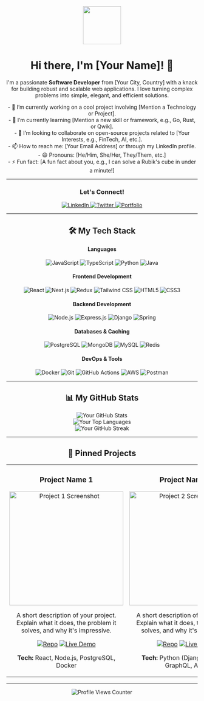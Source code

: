 <div align="center">
  <img src="https://media.giphy.com/media/M9gbBd9nbDrOTu1Mqx/giphy.gif" width="100" height="100" />
  <h1>
    Hi there, I'm [Your Name]! 👋
  </h1>
</div>

<div align="center">
  <p>
    I'm a passionate <strong>Software Developer</strong> from [Your City, Country] with a knack for building robust and scalable web applications. I love turning complex problems into simple, elegant, and efficient solutions.
  </p>
  <p>
    - 🔭 I’m currently working on a cool project involving [Mention a Technology or Project]. <br>
    - 🌱 I’m currently learning [Mention a new skill or framework, e.g., Go, Rust, or Qwik]. <br>
    - 👯 I’m looking to collaborate on open-source projects related to [Your Interests, e.g., FinTech, AI, etc.]. <br>
    - 📫 How to reach me: [Your Email Address] or through my LinkedIn profile. <br>
    - 😄 Pronouns: [He/Him, She/Her, They/Them, etc.] <br>
    - ⚡ Fun fact: [A fun fact about you, e.g., I can solve a Rubik's cube in under a minute!]
  </p>
</div>

---

<div align="center">
  <h3>Let's Connect!</h3>
  <a href="https://www.linkedin.com/in/YOUR_LINKEDIN_USERNAME" target="_blank">
    <img src="https://img.shields.io/badge/LinkedIn-0077B5?style=for-the-badge&logo=linkedin&logoColor=white" alt="LinkedIn">
  </a>
  <a href="https://twitter.com/YOUR_TWITTER_USERNAME" target="_blank">
    <img src="https://img.shields.io/badge/Twitter-1DA1F2?style=for-the-badge&logo=twitter&logoColor=white" alt="Twitter">
  </a>
  <a href="[YOUR_PORTFOLIO_OR_BLOG_URL]" target="_blank">
    <img src="https://img.shields.io/badge/Portfolio-333333?style=for-the-badge&logo=google-chrome&logoColor=white" alt="Portfolio">
  </a>
</div>

---

<h2 align="center">🛠️ My Tech Stack</h2>
<div align="center">
  
  <h4>Languages</h4>
  <p>
    <img src="https://img.shields.io/badge/JavaScript-F7DF1E?style=for-the-badge&logo=javascript&logoColor=black" alt="JavaScript">
    <img src="https://img.shields.io/badge/TypeScript-3178C6?style=for-the-badge&logo=typescript&logoColor=white" alt="TypeScript">
    <img src="https://img.shields.io/badge/Python-3776AB?style=for-the-badge&logo=python&logoColor=white" alt="Python">
    <img src="https://img.shields.io/badge/Java-ED8B00?style=for-the-badge&logo=openjdk&logoColor=white" alt="Java">
    </p>

  <h4>Frontend Development</h4>
  <p>
    <img src="https://img.shields.io/badge/React-20232A?style=for-the-badge&logo=react&logoColor=61DAFB" alt="React">
    <img src="https://img.shields.io/badge/Next.js-000000?style=for-the-badge&logo=nextdotjs&logoColor=white" alt="Next.js">
    <img src="https://img.shields.io/badge/Redux-593D88?style=for-the-badge&logo=redux&logoColor=white" alt="Redux">
    <img src="https://img.shields.io/badge/Tailwind_CSS-38B2AC?style=for-the-badge&logo=tailwind-css&logoColor=white" alt="Tailwind CSS">
    <img src="https://img.shields.io/badge/HTML5-E34F26?style=for-the-badge&logo=html5&logoColor=white" alt="HTML5">
    <img src="https://img.shields.io/badge/CSS3-1572B6?style=for-the-badge&logo=css3&logoColor=white" alt="CSS3">
  </p>
  
  <h4>Backend Development</h4>
  <p>
    <img src="https://img.shields.io/badge/Node.js-339933?style=for-the-badge&logo=nodedotjs&logoColor=white" alt="Node.js">
    <img src="https://img.shields.io/badge/Express.js-000000?style=for-the-badge&logo=express&logoColor=white" alt="Express.js">
    <img src="https://img.shields.io/badge/Django-092E20?style=for-the-badge&logo=django&logoColor=white" alt="Django">
    <img src="https://img.shields.io/badge/Spring-6DB33F?style=for-the-badge&logo=spring&logoColor=white" alt="Spring">
  </p>
  
  <h4>Databases & Caching</h4>
  <p>
    <img src="https://img.shields.io/badge/PostgreSQL-316192?style=for-the-badge&logo=postgresql&logoColor=white" alt="PostgreSQL">
    <img src="https://img.shields.io/badge/MongoDB-4EA94B?style=for-the-badge&logo=mongodb&logoColor=white" alt="MongoDB">
    <img src="https://img.shields.io/badge/MySQL-4479A1?style=for-the-badge&logo=mysql&logoColor=white" alt="MySQL">
    <img src="https://img.shields.io/badge/Redis-DC382D?style=for-the-badge&logo=redis&logoColor=white" alt="Redis">
  </p>
  
  <h4>DevOps & Tools</h4>
  <p>
    <img src="https://img.shields.io/badge/Docker-2496ED?style=for-the-badge&logo=docker&logoColor=white" alt="Docker">
    <img src="https://img.shields.io/badge/Git-F05032?style=for-the-badge&logo=git&logoColor=white" alt="Git">
    <img src="https://img.shields.io/badge/GitHub_Actions-2088FF?style=for-the-badge&logo=github-actions&logoColor=white" alt="GitHub Actions">
    <img src="https://img.shields.io/badge/Amazon_AWS-232F3E?style=for-the-badge&logo=amazon-aws&logoColor=white" alt="AWS">
    <img src="https://img.shields.io/badge/Postman-FF6C37?style=for-the-badge&logo=postman&logoColor=white" alt="Postman">
  </p>
</div>

---

<h2 align="center">📊 My GitHub Stats</h2>

<div align="center">
  <img src="https://github-readme-stats.vercel.app/api?username=YOUR_GITHUB_USERNAME&show_icons=true&theme=tokyonight&include_all_commits=true&count_private=true" alt="Your GitHub Stats" />
  <br/>
  <img src="https://github-readme-stats.vercel.app/api/top-langs/?username=YOUR_GITHUB_USERNAME&layout=compact&theme=tokyonight&langs_count=8" alt="Your Top Languages" />
  <br/>
  <img src="https://github-readme-streak-stats.herokuapp.com/?user=YOUR_GITHUB_USERNAME&theme=tokyonight" alt="Your GitHub Streak" />
</div>

---

<h2 align="center">📌 Pinned Projects</h2>
<table align="center" border="0" cellpadding="0" cellspacing="0">
  <tr align="center">
    <td width="33%">
      <h3 align="center">Project Name 1</h3>
      <a href="[LINK_TO_YOUR_PROJECT_REPO]">
        <img src="[LINK_TO_YOUR_PROJECT_IMAGE_OR_GIF]" alt="Project 1 Screenshot" width="300">
      </a>
      <p>
        A short description of your project. Explain what it does, the problem it solves, and why it's impressive.
      </p>
      <p>
        <a href="[LINK_TO_YOUR_PROJECT_REPO]"><img src="https://img.shields.io/badge/Repo-333?style=for-the-badge&logo=github" alt="Repo"></a>
        <a href="[LINK_TO_LIVE_DEMO]"><img src="https://img.shields.io/badge/Live-333?style=for-the-badge&logo=vercel" alt="Live Demo"></a>
      </p>
      <p>
        <strong>Tech:</strong> React, Node.js, PostgreSQL, Docker
      </p>
    </td>
    <td width="33%">
      <h3 align="center">Project Name 2</h3>
      <a href="[LINK_TO_YOUR_PROJECT_REPO]">
        <img src="[LINK_TO_YOUR_PROJECT_IMAGE_OR_GIF]" alt="Project 2 Screenshot" width="300">
      </a>
      <p>
        A short description of your project. Explain what it does, the problem it solves, and why it's impressive.
      </p>
      <p>
        <a href="[LINK_TO_YOUR_PROJECT_REPO]"><img src="https://img.shields.io/badge/Repo-333?style=for-the-badge&logo=github" alt="Repo"></a>
        <a href="[LINK_TO_LIVE_DEMO]"><img src="https://img.shields.io/badge/Live-333?style=for-the-badge&logo=vercel" alt="Live Demo"></a>
      </p>
      <p>
        <strong>Tech:</strong> Python (Django), Next.js, GraphQL, AWS
      </p>
    </td>
  </tr>
</table>

---

<div align="center">
  <img src="https://komarev.com/ghpvc/?username=YOUR_GITHUB_USERNAME&label=Profile%20Views&color=blueviolet&style=flat" alt="Profile Views Counter" />
</div>
